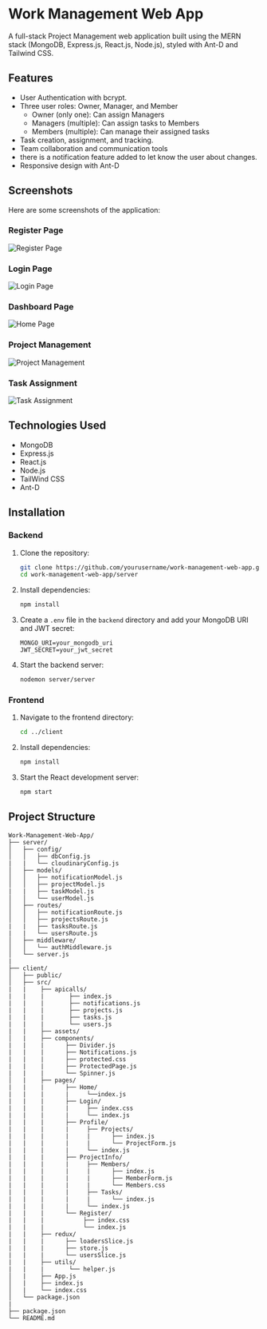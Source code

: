 # Work Management Web App

A full-stack Project Management web application built using the MERN stack (MongoDB, Express.js, React.js, Node.js), styled with Ant-D and Tailwind CSS.

## Features

- User Authentication with bcrypt.
- Three user roles: Owner, Manager, and Member
  - Owner (only one): Can assign Managers
  - Managers (multiple): Can assign tasks to Members
  - Members (multiple): Can manage their assigned tasks
- Task creation, assignment, and tracking.
- Team collaboration and communication tools
- there is a notification feature added to let know the user about changes.
- Responsive design with Ant-D

## Screenshots

Here are some screenshots of the application:

### Register Page
![Register Page](https://github.com/itzpathakji/WMWA/blob/main/Assets/Screenshot%202024-11-30%20191400.png)

### Login Page
![Login Page](https://github.com/itzpathakji/WMWA/blob/main/Assets/Screenshot%202024-11-30%20191357.png)

### Dashboard Page
![Home Page](https://github.com/itzpathakji/WMWA/blob/main/Assets/Screenshot%202024-11-30%20191317.png)

### Project Management
![Project Management](https://github.com/itzpathakji/WMWA/blob/main/Assets/Screenshot%202024-11-30%20191326.png)

### Task Assignment
![Task Assignment](https://github.com/itzpathakji/WMWA/blob/main/Assets/Screenshot%202024-11-30%20191330.png)

## Technologies Used

- MongoDB
- Express.js
- React.js
- Node.js
- TailWind CSS
- Ant-D

## Installation

### Backend

1. Clone the repository:

   ```sh
   git clone https://github.com/yourusername/work-management-web-app.git
   cd work-management-web-app/server
   ```

2. Install dependencies:

   ```sh
   npm install
   ```

3. Create a `.env` file in the `backend` directory and add your MongoDB URI and JWT secret:

   ```env
   MONGO_URI=your_mongodb_uri
   JWT_SECRET=your_jwt_secret
   ```

4. Start the backend server:
   ```sh
   nodemon server/server
   ```

### Frontend

1. Navigate to the frontend directory:

   ```sh
   cd ../client
   ```

2. Install dependencies:

   ```sh
   npm install
   ```

3. Start the React development server:
   ```sh
   npm start
   ```

## Project Structure

```plaintext
Work-Management-Web-App/
├── server/
│   ├── config/
│   │   ├── dbConfig.js
|   |   └── cloudinaryConfig.js
│   ├── models/
│   │   ├── notificationModel.js
│   │   ├── projectModel.js
|   |   ├── taskModel.js
│   │   └── userModel.js
│   ├── routes/
│   │   ├── notificationRoute.js
│   │   ├── projectsRoute.js
|   |   ├── tasksRoute.js
|   |   └── usersRoute.js
│   ├── middleware/
│   │   └── authMiddleware.js
│   └── server.js
|
├── client/
│   ├── public/
│   ├── src/
|   |    ├── apicalls/
|   |    |       ├── index.js
|   |    |       ├── notifications.js
|   |    |       ├── projects.js
|   |    |       ├── tasks.js
|   |    |       └── users.js
|   |    ├── assets/
│   |    ├── components/
|   |    |      ├── Divider.js
|   |    |      ├── Notifications.js
|   |    |      ├── protected.css
|   |    |      ├── ProtectedPage.js
|   |    |      └── Spinner.js
│   |    ├── pages/
|   |    |      ├── Home/
|   |    |      |     └──index.js
|   |    |      ├── Login/
|   |    |      |     ├── index.css
|   |    |      |     └── index.js
|   |    |      ├── Profile/
|   |    |      |     ├── Projects/
|   |    |      |     |      ├── index.js
|   |    |      |     |      └── ProjectForm.js
|   |    |      |     └── index.js
|   |    |      ├── ProjectInfo/
|   |    |      |     ├── Members/
|   |    |      |     |      ├── index.js
|   |    |      |     |      ├── MemberForm.js
|   |    |      |     |      └── Members.css
|   |    |      |     ├── Tasks/
|   |    |      |     |      └── index.js
|   |    |      |     └── index.js
|   |    |      └── Register/
|   |    |           ├── index.css
|   |    |           └── index.js
|   |    ├── redux/
|   |    |      ├── loadersSlice.js
|   |    |      ├── store.js
|   |    |      └── usersSlice.js
|   |    ├── utils/
|   |    |       └── helper.js
│   |    ├── App.js
│   |    ├── index.js
│   |    └── index.css
│   └── package.json
|
├── package.json
└── README.md
```
